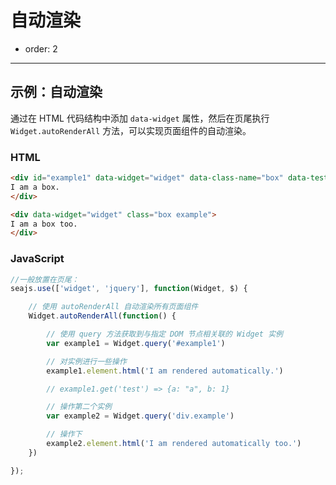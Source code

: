 # 自动渲染

- order: 2

---

<style>
.box {
        zoom: 1;
        display: inline;
        display: inline-block;
        border: 1px solid #ccc;
        padding: 20px;
        min-width: 300px;
        margin-right: 20px;
    }
</style>


## 示例：自动渲染


通过在 HTML 代码结构中添加 `data-widget` 属性，然后在页尾执行 `Widget.autoRenderAll`
方法，可以实现页面组件的自动渲染。


### HTML

````html
<div id="example1" data-widget="widget" data-class-name="box" data-test="{'a':'a', 'b':1}">
I am a box.
</div>

<div data-widget="widget" class="box example">
I am a box too.
</div>
````

### JavaScript

````js
//一般放置在页尾：
seajs.use(['widget', 'jquery'], function(Widget, $) {

    // 使用 autoRenderAll 自动渲染所有页面组件
    Widget.autoRenderAll(function() {

        // 使用 query 方法获取到与指定 DOM 节点相关联的 Widget 实例
        var example1 = Widget.query('#example1')

        // 对实例进行一些操作
        example1.element.html('I am rendered automatically.')

        // example1.get('test') => {a: "a", b: 1} 

        // 操作第二个实例
        var example2 = Widget.query('div.example')

        // 操作下
        example2.element.html('I am rendered automatically too.')
    })

});
````
